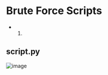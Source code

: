 # Brute Force Scripts
+ 1. 

## script.py

![image](https://github.com/h4md153v63n/Python_Scripts/assets/5091265/d1270864-ddf2-4df4-895c-ef6fc7d02840)


